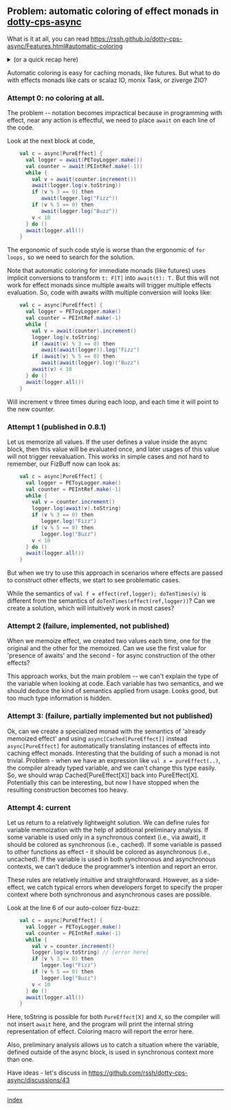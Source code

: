 ## Problem:  automatic coloring of effect monads in [dotty-cps-async](https://github.com/rssh/dotty-cps-async)


 What is it at all, you can read https://rssh.github.io/dotty-cps-async/Features.html#automatic-coloring 
<details>
  <summary> 
     (or a quick recap here)
  </summary>
    
 If we have some async/await structure, then we should split our code technically into two parts (colors):  one works with async expressions (i.e.,, F[T]) and one - sync. (T without F).

 If we want to put asynchronous expression into synchronous function, we should write `await(expr)` instead `expr`,  for transforming asynchronous call into synchronous: 

 ```
   val c = async[F]{
        val url = "http://www.example.com"
        val data = await(api.fetchUrl("http://www.example.com"))
        val theme = api.classifyText(data)
        val dmpInfo: String = await(api.retrieveDMPInfo(url, await(theme), "1"))
        dmpInfo
     }
```

Note that setting async/await is not adding something to business logic. Let's hide awaits which can be inserted automatically:

 ```
   import cps.automaticColoring{*,given}
 
    val c = async[F]{
        val url = "http://www.example.com"
        val data = api.fetchUrl("http://www.example.com")
        val theme = api.classifyText(data)
        val dmpInfo: String = api.retrieveDMPInfo(url, theme, "1")
        dmpInfo
     }
 ```

We see - code is much more cleaner. 


</details>

Automatic coloring is easy for caching monads, like futures.  But what to do with effects monads like cats or scalaz IO, monix Task, or ziverge ZIO?

### Attempt 0: no coloring at all.

The problem -- notation becomes impractical because in programming with effect, near any action is effectful, we need to place `await` on each line of the code.

Look at the next block at code, 

```scala
    val c = async[PureEffect] {
      val logger = await(PEToyLogger.make())
      val counter = await(PEIntRef.make(-1))
      while {
        val v = await(counter.increment())
        await(logger.log(v.toString))
        if (v % 3 == 0) then
           await(logger.log("Fizz"))
        if (v % 5 == 0) then
           await(logger.log("Buzz"))
        v < 10
      } do ()
      await(logger.all())
    }
```

The ergonomic of such code style is worse than the ergonomic of `for loops,` so we need to search for the solution.

Note that automatic coloring for immediate monads (like futures) uses implicit conversions to transform `t: F[T]` into `await(t): T.`    But this will not work for effect monads since multiple awaits will trigger multiple effects evaluation.  So, code with awaits wilth multiple conversion will looks like:

```scala
    val c = async[PureEffect] {
      val logger = PEToyLogger.make()
      val counter = PEIntRef.make(-1)
      while {
        val v = await(counter).increment()
        logger.log(v.toString)
        if (await(v) % 3 == 0) then
           await(await(logger)).log("Fizz")
        if (await(v) % 5 == 0) then
           await(await(logger).log)("Buzz")
        await(v) < 10
      } do ()
      await(logger.all())
    }
```

Will increment v three times during each loop, and each time it will point to the new counter.

### Attempt 1 (published in 0.8.1)

Let us memorize all values.  If the user defines a value inside the async block, then this value will be evaluated once, and later usages of this value will not trigger reevaluation.  This works in simple cases and not hard to remember,  our FizBuff now can look as:

```scala
    val c = async[PureEffect] {
      val logger = PEToyLogger.make()
      val counter = PEIntRef.make(-1)
      while {
        val v = counter.increment()
        logger.log(await(v).toString)
        if (v % 3 == 0) then
           logger.log("Fizz")
        if (v % 5 == 0) then
           logger.log("Buzz")
        v < 10
      } do ()
      await(logger.all())
    }
``` 

But when we try to use this approach in scenarios where effects are passed to construct other effects, we start to see problematic cases.

While the semantics of `val f = effect(ref,logger); doTenTimes(v)` is different from the semantics of `doTenTimes(effect(ref,logger))`?
Can we create a solution, which will intuitively work in most cases?

### Attempt 2 (failure, implemented, not published)

When we memoize effect, we created two values each time, one for the original and the other for the memoized.  Can we use the first value for 'presence of awaits' and the second - for async construction of the other effects?

 This approach works, but the main problem -- we can't explain the type of the variable when looking at code. Each variable has two semantics, and we should deduce the kind of semantics applied from usage.  Looks good, but too much type information is hidden.

### Attempt 3: (failure, partially implemented but not published)
  
   Ok, can we create a specialized monad with the semantics of  'already memoized effect'  and using  `async[Cached[PureEffect]]` instead `async[PureEffect]` for automatically translating instances of effects into caching effect monads.  Interesting that the building of such a monad is not trivial.  Problem - when we have an expression like `val x = pureEffect(..)`, the compiler already typed variable, and we can't change this type easily.  So, we should wrap Cached[PureEffect[X]]  back into PureEffect[X].  Potentially this can be interesting, but now I have stopped when the resulting construction becomes too heavy. 

### Attempt 4: current

Let us return to a relatively lightweight solution. We can define rules for variable memoization with the help of additional preliminary analysis.   If some variable is used only in a synchronous context (i.e., via await), it should be colored as synchronous (i.e., cached). If some variable is passed to other functions as effect - it should be colored as asynchronous (i.e., uncached).   If the variable is used in both synchronous and asynchronous contexts, we can't deduce the programmer’s intention and report an error. 

   These rules are relatively intuitive and straightforward. However, as a side-effect, we catch typical errors when developers forget to specify the proper context where both synchronous and asynchronous cases are possible.

Look at the line 6 of our auto-coloer fizz-buzz:

```scala
    val c = async[PureEffect] {
      val logger = PEToyLogger.make()
      val counter = PEIntRef.make(-1)
      while {
        val v = counter.increment()
        logger.log(v.toString) // [error here]
        if (v % 3 == 0) then
           logger.log("Fizz")
        if (v % 5 == 0) then
           logger.log("Buzz")
        v < 10
      } do ()
      await(logger.all())
    }
```

Here, toString is possible for both `PureEffect[X]` and `X`, so the compiler will not insert `await` here, and the program will print the internal string representation of effect. Coloring macro will report the error here.

Also, preliminary analysis allows us to catch a situation where the variable, defined outside of the async block, is used in synchronous context more than one.	

Have ideas - let's discuss in https://github.com/rssh/dotty-cps-async/discussions/43

----------
[index](https://github.com/rssh/notes)
